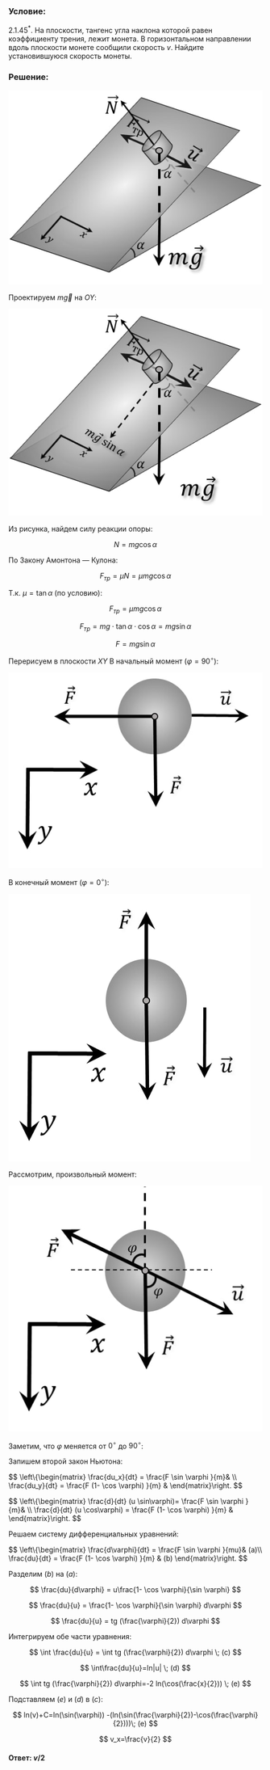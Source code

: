 ###  Условие:

$2.1.45^*.$ На плоскости, тангенс угла наклона которой равен коэффициенту трения, лежит монета. В горизонтальном направлении вдоль плоскости монете сообщили скорость $v$. Найдите установившуюся скорость монеты.

###  Решение:

![ Силы действующие на тело |526x402, 42%](../../img/2.1.45/sol.jpg)

Проектируем $m\vec{g}$ на $OY$:

![ Проетируем на $OY$ |526x427, 42%](../../img/2.1.45/sol1.jpg)

Из рисунка, найдем силу реакции опоры:

$$
N=mg \cos\alpha
$$

По Закону Амонтона — Кулона:

$$
F_{тр}=\mu N=\mu mg \cos\alpha
$$

Т.к. $\mu = \tan\alpha$ (по условию):

$$
F_{тр}=\mu mg \cos\alpha
$$

$$
F_{тр}=mg \cdot \tan\alpha\cdot \cos\alpha =mg \sin\alpha
$$

$$
F=mg \sin\alpha
$$

Перерисуем в плоскости $XY$ В начальный момент $(\varphi=90^{\circ})$:

![ Рисунок в плоскости $xOy$ |553x425, 42%](../../img/2.1.45/sol3.jpg)

В конечный момент $(\varphi=0^{\circ})$:

![ Силы действующие на тело в конечный момент |481x530, 42%](../../img/2.1.45/sol4.jpg)

Рассмотрим, произвольный момент:

![ Силы действующие на тело в произвольный момент |508x491, 42%](../../img/2.1.45/sol2.jpg)

Заметим, что $\varphi$ меняется от $0^{\circ}$ до $90^{\circ}$:

Запишем второй закон Ньютона:

$$
\left\\{\begin{matrix} \frac{du_x}{dt} = \frac{F \sin \varphi }{m}& \\\ \frac{du_y}{dt} = \frac{F (1- \cos \varphi) }{m} & \end{matrix}\right.
$$

$$
\left\\{\begin{matrix} \frac{d}{dt} (u \sin\varphi)= \frac{F \sin \varphi }{m}& \\\ \frac{d}{dt} (u \cos\varphi) = \frac{F (1- \cos \varphi) }{m} & \end{matrix}\right.
$$

Решаем систему дифференциальных уравнений:

$$
\left\\{\begin{matrix} \frac{d\varphi}{dt} = \frac{F \sin \varphi }{mu}& (a)\\\ \frac{du}{dt} = \frac{F (1- \cos \varphi) }{m} & (b) \end{matrix}\right.
$$

Разделим $(b)$ на $(a)$:

$$
\frac{du}{d\varphi} = u\frac{1- \cos \varphi}{\sin \varphi}
$$

$$
\frac{du}{u} = \frac{1- \cos \varphi}{\sin \varphi} d\varphi
$$

$$
\frac{du}{u} = tg (\frac{\varphi}{2}) d\varphi
$$

Интегрируем обе части уравнения:

$$
\int \frac{du}{u} = \int tg (\frac{\varphi}{2}) d\varphi \; (c)
$$

$$
\int\frac{du}{u}=ln|u| \; (d)
$$

$$
\int tg (\frac{\varphi}{2}) d\varphi=-2 ln(\cos(\frac{x}{2})) \; (e)
$$

Подставляем $(e)$ и $(d)$ в $(c)$:

$$
ln(v)+C=ln(\sin(\varphi)) -(ln(\sin(\frac{\varphi}{2})-\cos(\frac{\varphi}{2})))\; (e)
$$

$$
v_x=\frac{v}{2}
$$

#### Ответ: $v/2$